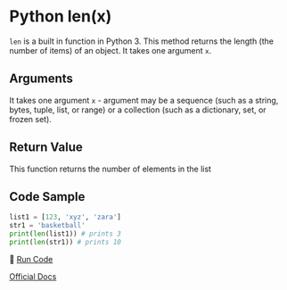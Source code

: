# Python len(x)

`len` is a built in function in Python 3. This method returns the length (the number of items) of an object. It takes one argument `x`. 

## Arguments

It takes one argument `x` - argument may be a sequence (such as a string, bytes, tuple, list, or range) or a collection (such as a dictionary, set, or frozen set).

## Return Value

This function returns the number of elements in the list

## Code Sample

```python
list1 = [123, 'xyz', 'zara'] 
str1 = 'basketball'
print(len(list1)) # prints 3
print(len(str1)) # prints 10
```

:rocket: [Run Code](https://repl.it/CUmt)

[Official Docs](https://docs.python.org/3/library/functions.html#len)
